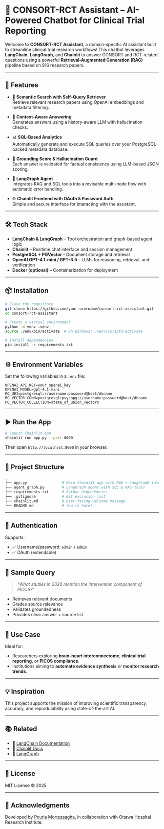 # 📑 CONSORT-RCT Assistant – AI-Powered Chatbot for Clinical Trial Reporting

Welcome to **CONSORT-RCT Assistant**, a domain-specific AI assistant built to streamline clinical trial research workflows! This chatbot leverages **LangChain**, **LangGraph**, and **Chainlit** to answer CONSORT and RCT-related questions using a powerful **Retrieval-Augmented Generation (RAG)** pipeline based on 916 research papers.
 
---

## 🚀 Features

- 🔎 **Semantic Search with Self-Query Retriever**  
  Retrieve relevant research papers using OpenAI embeddings and metadata filtering.

- 🧠 **Context-Aware Answering**  
  Generates answers using a history-aware LLM with hallucination checks.

- 📊 **SQL-Based Analytics**  
  Automatically generate and execute SQL queries over your PostgreSQL-backed metadata database.

- 🧪 **Grounding Score & Hallucination Guard**  
  Each answer is validated for factual consistency using LLM-based JSON scoring.

- 🔄 **LangGraph Agent**  
  Integrates RAG and SQL tools into a revisable multi-node flow with automatic error handling.

- 🌐 **Chainlit Frontend with OAuth & Password Auth**  
  Simple and secure interface for interacting with the assistant.

---

## 🛠️ Tech Stack

- **LangChain & LangGraph** – Tool orchestration and graph-based agent logic  
- **Chainlit** – Realtime chat interface and session management  
- **PostgreSQL + PGVector** – Document storage and retrieval  
- **OpenAI GPT-4.1-mini / GPT-3.5** – LLMs for reasoning, retrieval, and verification  
- **Docker (optional)** – Containerization for deployment  

---

## 📦 Installation

```bash
# Clone the repository
git clone https://github.com/your-username/consort-rct-assistant.git
cd consort-rct-assistant

# Create a virtual environment
python -m venv .venv
source .venv/bin/activate  # On Windows: .venv\Scripts\activate

# Install dependencies
pip install -r requirements.txt
```

---

## ⚙️ Environment Variables

Set the following variables in a `.env` file:

```env
OPENAI_API_KEY=your_openai_key
OPENAI_MODEL=gpt-4.1-mini
PG_URI=postgresql://username:password@host/dbname
PG_VECTOR_CONN=postgresql+psycopg://username:password@host/dbname
PG_VECTOR_COLLECTION=state_of_union_vectors
```

---

## ▶️ Run the App

```bash
# Launch Chainlit app
chainlit run app.py --port 8000
```

Then open `http://localhost:8000` in your browser.

---

## 📁 Project Structure

```bash
.
├── app.py                # Main Chainlit app with RAG + LangGraph integration
├── agent_graph.py        # LangGraph agent with SQL & RAG tools
├── requirements.txt      # Python dependencies
├── .gitignore            # Git exclusion list
├── chainlit.md           # User-facing welcome message
└── README.md             # You're here!
```

---

## 🔐 Authentication

Supports:

- ✅ Username/password: `admin` / `admin`  
- ✅ OAuth (extendable)

---

## 🧠 Sample Query

> *"What studies in 2020 mention the Intervention component of PICOS?"*

- Retrieves relevant documents
- Grades source relevance
- Validates groundedness
- Provides clear answer + source list

---

## 🧬 Use Case

Ideal for:

- Researchers exploring **brain-heart interconnectome**, **clinical trial reporting**, or **PICOS compliance**.
- Institutions aiming to **automate evidence synthesis** or **monitor research trends**.

---

## 💡 Inspiration

This project supports the mission of improving scientific transparency, accuracy, and reproducibility using state-of-the-art AI.

---

## 📚 Related

- 🔗 [LangChain Documentation](https://docs.langchain.com)
- 🔗 [Chainlit Docs](https://docs.chainlit.io)
- 🔗 [LangGraph](https://github.com/langchain-ai/langgraph)

---

## 📄 License

MIT License © 2025

---

## 🙌 Acknowledgments

Developed by [Pouria Mortezaagha](https://www.linkedin.com/in/pouria-mortezaagha/), in collaboration with Ottawa Hospital Research Institute.

